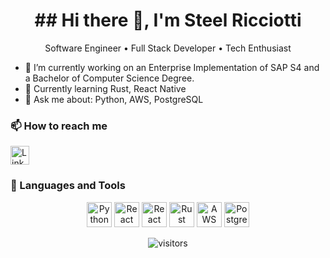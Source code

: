 
<h1 align="center">## Hi there 👋, I'm Steel Ricciotti</h1>



<p align="center">Software Engineer • Full Stack Developer • Tech Enthusiast</p>
<!--
**Steel-Ricciotti/Steel-Ricciotti** is a ✨ _special_ ✨ repository because its `README.md` (this file) appears on your GitHub profile.
-->


- 🔭 I’m currently working on an Enterprise Implementation of SAP S4 and a Bachelor of Computer Science Degree. 
- 🌱 Currently learning Rust, React Native
- 💬 Ask me about: Python, AWS, PostgreSQL
### 📫 How to reach me

<p>
  <a href="https://www.linkedin.com/in/steel-ricciotti-99aa8865/" target="_blank">
    <img src="https://cdn.jsdelivr.net/gh/devicons/devicon/icons/linkedin/linkedin-original.svg" alt="LinkedIn" width="30" height="30" />
  </a>
</p>



### 🧰 Languages and Tools

<p align="center">
  
  <img src="https://cdn.jsdelivr.net/gh/devicons/devicon/icons/python/python-original.svg" alt="Python" width="40" height="40"/>
  <img src="https://cdn.jsdelivr.net/gh/devicons/devicon/icons/react/react-original.svg" alt="React" width="40" height="40"/>
  <img src="https://cdn.jsdelivr.net/gh/devicons/devicon/icons/react/react-original.svg" alt="React Native" width="40" height="40"/>
  <img src="https://static.cdnlogo.com/logos/r/21/rust.svg" alt="Rust" width="40" height="40" title="Rust"/>  
  <img src="https://upload.wikimedia.org/wikipedia/commons/9/93/Amazon_Web_Services_Logo.svg" alt="AWS" width="40" height="40" title="Amazon Web Services"/>
  <img src="https://cdn.jsdelivr.net/gh/devicons/devicon/icons/postgresql/postgresql-original.svg" alt="PostgreSQL" width="40" height="40" title="PostgreSQL"/>
</p>

<p align="center">
  <img src="https://visitor-badge.laobi.icu/badge?page_id=YOUR_USERNAME.YOUR_USERNAME" alt="visitors"/>
</p>

